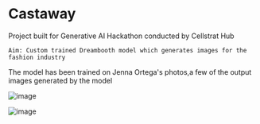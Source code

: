 # Castaway
Project built for  Generative AI Hackathon conducted by Cellstrat Hub </br>
```
Aim: Custom trained Dreambooth model which generates images for the fashion industry
```
The model has been trained on Jenna Ortega's photos,a few of the output images generated by the model

![image](https://github.com/redknight648/Castaway/assets/97392797/bbdff2b0-728b-4926-8f96-a6120d1f6857)

![image](https://github.com/redknight648/Castaway/assets/97392797/b468627f-32d0-44d1-ae77-7e7d175067c4)

